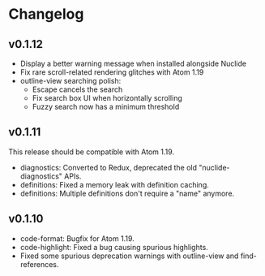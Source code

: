 # Changelog

## v0.1.12

- Display a better warning message when installed alongside Nuclide
- Fix rare scroll-related rendering glitches with Atom 1.19
- outline-view searching polish:
  - Escape cancels the search
  - Fix search box UI when horizontally scrolling
  - Fuzzy search now has a minimum threshold

## v0.1.11

This release should be compatible with Atom 1.19.

- diagnostics: Converted to Redux, deprecated the old "nuclide-diagnostics" APIs.
- definitions: Fixed a memory leak with definition caching.
- definitions: Multiple definitions don't require a "name" anymore.

## v0.1.10

- code-format: Bugfix for Atom 1.19.
- code-highlight: Fixed a bug causing spurious highlights.
- Fixed some spurious deprecation warnings with outline-view and find-references.
